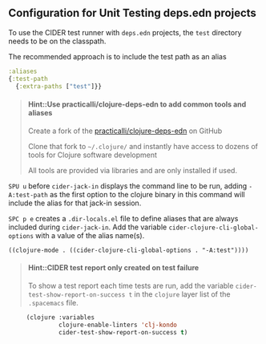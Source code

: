 ## Configuration for Unit Testing deps.edn projects
To use the CIDER test runner with `deps.edn` projects, the `test` directory needs to be on the classpath.

The recommended approach is to include the test path as an alias

```clojure
:aliases
{:test-path
  {:extra-paths ["test"]}}
```

> #### Hint::Use practicalli/clojure-deps-edn to add common tools and aliases
> Create a fork of the [practicalli/clojure-deps-edn](https://github.com/practicalli/clojure-deps-edn) on GitHub
>
> Clone that fork to `~/.clojure/` and instantly have access to dozens of tools for Clojure software development
>
> All tools are provided via libraries and are only installed if used.


`SPU u` before `cider-jack-in` displays the command line to be run, adding `-A:test-path` as the first option to the clojure binary in this command will include the alias for that jack-in session.

`SPC p e` creates a `.dir-locals.el` file to define aliases that are always included during `cider-jack-in`.  Add the variable `cider-clojure-cli-global-options` with a value of the alias name(s).

```elisp
((clojure-mode . ((cider-clojure-cli-global-options . "-A:test"))))
```


> #### Hint::CIDER test report only created on test failure
> To show a test report each time tests are run, add the variable `cider-test-show-report-on-success t` in the `clojure` layer list of the `.spacemacs` file.
```lisp
     (clojure :variables
              clojure-enable-linters 'clj-kondo
              cider-test-show-report-on-success t)
```
